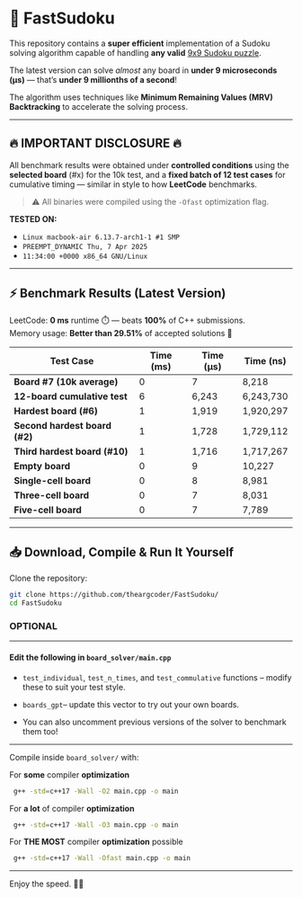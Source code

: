 # 🔢 FastSudoku

This repository contains a **super efficient** implementation of a Sudoku solving algorithm capable of handling **any valid** [9x9 Sudoku puzzle](https://github.com/theargcoder/FastSudoku/blob/main/board_validator/main.cpp).

The latest version can solve *almost* any board in **under 9 microseconds (μs)** — that’s **under 9 millionths of a second**!

The algorithm uses techniques like **Minimum Remaining Values (MRV) Backtracking** to accelerate the solving process.

-----------------------------------------------------------------------------------------------------------------------------

## 🔥 IMPORTANT DISCLOSURE 🔥

All benchmark results were obtained under **controlled conditions** using the **selected board** (#x) for the 10k test, and a **fixed batch of 12 test cases** for cumulative timing — similar in style to how **LeetCode** benchmarks.

> ⚠️ All binaries were compiled using the `-Ofast` optimization flag.

**TESTED ON:**  
- `Linux macbook-air 6.13.7-arch1-1 #1 SMP`  
- `PREEMPT_DYNAMIC Thu, 7 Apr 2025`  
- `11:34:00 +0000 x86_64 GNU/Linux`  

-----------------------------------------------------------------------------------------------------------------------------

## ⚡ Benchmark Results (Latest Version)

LeetCode: **0 ms** runtime ⏱️ — beats **100%** of C++ submissions.  
Memory usage: **Better than 29.51%** of accepted solutions 🧠

| Test Case                       | Time (ms) | Time (μs) |   Time (ns)   |
|---------------------------------|-----------|-----------|---------------|
| **Board #7 (10k average)**      |     0     |     7     |       8,218   | 
| **12-board cumulative test**    |     6     |   6,243   |     6,243,730 | 
| **Hardest board (#6)**          |     1     |   1,919   |     1,920,297 | 
| **Second hardest board (#2)**   |     1     |   1,728   |     1,729,112 | 
| **Third hardest board (#10)**   |     1     |   1,716   |     1,717,267 | 
| **Empty board**                 |     0     |     9     |      10,227   | 
| **Single-cell board**           |     0     |     8     |       8,981   | 
| **Three-cell board**            |     0     |     7     |       8,031   | 
| **Five-cell board**             |     0     |     7     |       7,789   | 


-----------------------------------------------------------------------------------------------------------------------------

## 📥 Download, Compile & Run It Yourself

Clone the repository:

```bash
git clone https://github.com/theargcoder/FastSudoku/
cd FastSudoku
```
### OPTIONAL 

-----------------------------------------------------------------------------------------------------------------------------

#### Edit the following in `board_solver/main.cpp`

- `test_individual`, `test_n_times`, and `test_commulative` functions – modify these to suit your test style.

- `boards_gpt`– update this vector to try out your own boards.

- You can also uncomment previous versions of the solver to benchmark them too!

-----------------------------------------------------------------------------------------------------------------------------

Compile inside `board_solver/` with:

For **some** compiler **optimization**
```bash
 g++ -std=c++17 -Wall -O2 main.cpp -o main
```

For **a lot** of compiler **optimization**
```bash
 g++ -std=c++17 -Wall -O3 main.cpp -o main
```

For **THE MOST** compiler **optimization** possible
```bash
 g++ -std=c++17 -Wall -Ofast main.cpp -o main
```


-----------------------------------------------------------------------------------------------------------------------------


Enjoy the speed. 🧠💨
